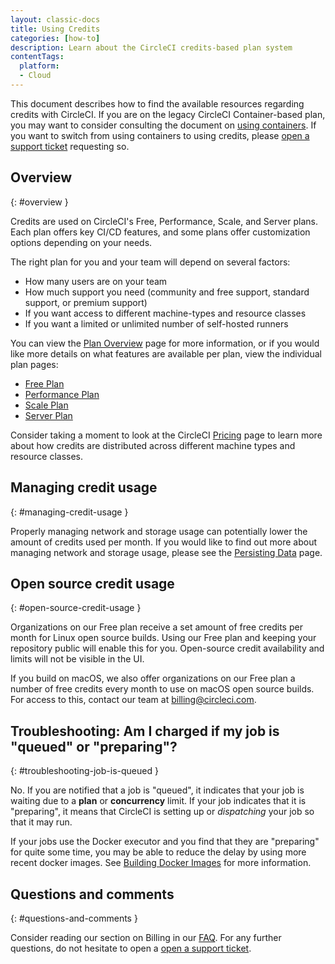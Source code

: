 ```yaml
---
layout: classic-docs
title: Using Credits
categories: [how-to]
description: Learn about the CircleCI credits-based plan system
contentTags: 
  platform:
  - Cloud
---
```


This document describes how to find the available resources regarding credits with CircleCI. If you are on the legacy CircleCI Container-based plan, you may want to consider consulting the document on [using containers](/docs/containers). If you want to switch from using containers to using credits, please [open a support ticket](https://support.circleci.com/hc/en-us/requests/new) requesting so.

## Overview
{: #overview }

Credits are used on CircleCI's Free, Performance, Scale, and Server plans. Each plan offers key CI/CD features, and some plans offer customization options depending on your needs.

The right plan for you and your team will depend on several factors:

- How many users are on your team
- How much support you need (community and free support, standard support, or premium support)
- If you want access to different machine-types and resource classes
- If you want a limited or unlimited number of self-hosted runners

You can view the [Plan Overview](/docs/plan-overview) page for more information, or if you would like more details on what features are available per plan, view the individual plan pages:
- [Free Plan](/docs/plan-free)
- [Performance Plan](/docs/plan-performance)
- [Scale Plan](/docs/plan-scale)
- [Server Plan](/docs/plan-server)

Consider taking a moment to look at the CircleCI [Pricing](https://circleci.com/pricing/) page to learn more about how credits are distributed across different machine types and resource classes.

## Managing credit usage
{: #managing-credit-usage }

Properly managing network and storage usage can potentially lower the amount of credits used per month. If you would like to find out more about managing network and storage usage, please see the [Persisting Data](/docs/persist-data/) page.

## Open source credit usage
{: #open-source-credit-usage }

Organizations on our Free plan receive a set amount of free credits per month for Linux open source builds. Using our Free plan and keeping your repository public will enable this for you.  Open-source credit availability and limits will not be visible in the UI.

If you build on macOS, we also offer organizations on our Free plan a number of free credits every month to use on macOS open source builds. For access to this, contact our team at billing@circleci.com.

## Troubleshooting: Am I charged if my job is "queued" or "preparing"?
{: #troubleshooting-job-is-queued }

No. If you are notified that a job is "queued", it indicates that your job is waiting due to a **plan** or **concurrency** limit. If your job indicates that it is "preparing", it means that CircleCI is setting up or _dispatching_ your job so that it may run.

If your jobs use the Docker executor and you find that they are "preparing" for quite some time, you may be able to reduce the delay by using more recent docker images. See [Building Docker Images](/docs/building-docker-images/) for more information.

## Questions and comments
{: #questions-and-comments }

Consider reading our section on Billing in our [FAQ](/docs/faq/#billing). For any further questions, do not hesitate to open a [open a support ticket](https://support.circleci.com/hc/en-us/requests/new).
